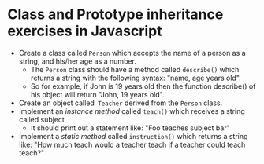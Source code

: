 # Class and Prototype inheritance exercises in Javascript

* Create a class called `Person` which accepts the name of a person as a string, and his/her age as a number.
  * The `Person` class should have a method called `describe()` which returns a string with the following syntax: "name, age years old". 
  * So for example, if John is 19 years old then the function describe() of his object will return "John, 19 years old".
* Create an object called` Teacher` derived from the `Person` class.
* Implement an *instance method* called `teach()` which receives a string called subject
  * It should print out a statement like: "Foo teaches subject bar"
* Implement a *static method* called `instruction()` which returns a string like: "How much teach would a teacher teach if a teacher could teach teach?"
